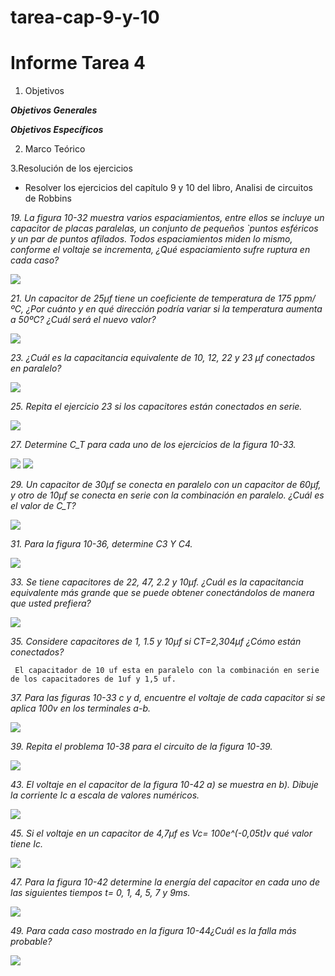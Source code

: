 # tarea-cap-9-y-10

# Informe Tarea 4

1. Objetivos

 *__Objetivos Generales__*
 
 
*__Objetivos Específicos__*



 2. Marco Teórico

3.Resolución de los ejercicios
* Resolver los ejercicios del capítulo 9 y 10 del libro, Analisi de circuitos de Robbins

_19. La figura 10-32 muestra varios espaciamientos, entre ellos se incluye un capacitor de placas paralelas, un conjunto de pequeños `puntos esféricos y un par de puntos afilados. Todos espaciamientos miden lo mismo, conforme el voltaje se incrementa, ¿Qué espaciamiento sufre ruptura en cada caso?_

![](https://github.com/DiegoLimaespe/fotos-cap-9-y-10/blob/main/19.jpg)

_21. Un capacitor de 25µf tiene un coeficiente de temperatura de 175 ppm/ºC, ¿Por cuánto y en qué dirección podría variar si la temperatura aumenta a 50ºC? ¿Cuál será el nuevo valor?_

![](https://github.com/DiegoLimaespe/fotos-cap-9-y-10/blob/main/21.jpg)

_23. ¿Cuál es la capacitancia equivalente de 10, 12, 22 y 23 µf conectados en paralelo?_

![](https://github.com/DiegoLimaespe/fotos-cap-9-y-10/blob/main/23.jpg)


_25. Repita el ejercicio 23 si los capacitores están conectados en serie._

![](https://github.com/DiegoLimaespe/fotos-cap-9-y-10/blob/main/25.jpg)

_27. Determine C_T para cada uno de los ejercicios de la figura 10-33._

![](https://github.com/DiegoLimaespe/fotos-cap-9-y-10/blob/main/27.1.jpg)
![](https://github.com/DiegoLimaespe/fotos-cap-9-y-10/blob/main/27.2.jpg)


_29. Un capacitor de 30µf se conecta en paralelo con un capacitor de 60µf, y otro de 10µf se conecta en serie con la combinación en paralelo. ¿Cuál es el valor de C_T?_


![](https://github.com/DiegoLimaespe/fotos-cap-9-y-10/blob/main/29.jpg)


_31. Para la figura 10-36, determine C3 Y C4._

![](https://github.com/DiegoLimaespe/fotos-cap-9-y-10/blob/main/31.jpg)


_33. Se tiene capacitores de 22, 47, 2.2 y 10µf. ¿Cuál es la capacitancia equivalente más grande que se puede obtener conectándolos de manera que usted prefiera?_

![](https://github.com/DiegoLimaespe/fotos-cap-9-y-10/blob/main/33.jpg)

_35. Considere capacitores de 1, 1.5 y 10µf si CT=2,304µf ¿Cómo están conectados?_

     El capacitador de 10 uf esta en paralelo con la combinación en serie de los capacitadores de 1uf y 1,5 uf.



_37. Para las figuras 10-33 c y d, encuentre el voltaje de cada capacitor si se aplica 100v en los terminales a-b._

![](https://github.com/DiegoLimaespe/fotos-cap-9-y-10/blob/main/37.jpg)


_39. Repita el problema 10-38 para el circuito de la figura 10-39._


![](https://github.com/DiegoLimaespe/fotos-cap-9-y-10/blob/main/39.jpg)

_43. El voltaje en el capacitor de la figura 10-42 a) se muestra en b).
Dibuje la corriente Ic a escala de valores numéricos._

![](https://github.com/DiegoLimaespe/fotos-cap-9-y-10/blob/main/43.jpg)



_45. Si el voltaje en un capacitor de 4,7µf es Vc= 100e^(-0,05t)v qué valor tiene Ic._

![](https://github.com/DiegoLimaespe/fotos-cap-9-y-10/blob/main/45.jpg)



_47. Para la figura 10-42 determine la energía del capacitor en cada uno de las siguientes tiempos t= 0, 1, 4, 5, 7 y 9ms._

![](https://github.com/DiegoLimaespe/fotos-cap-9-y-10/blob/main/47.jpg)


_49. Para cada caso mostrado en la figura 10-44¿Cuál es la falla más probable?_

![](https://github.com/DiegoLimaespe/fotos-cap-9-y-10/blob/main/49.jpg)














